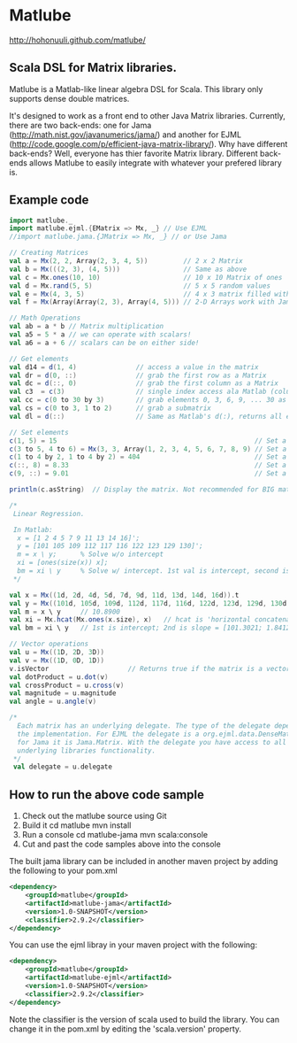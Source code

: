 # Matlube
http://hohonuuli.github.com/matlube/

## Scala DSL for Matrix libraries.

Matlube is a Matlab-like linear algebra DSL for Scala. This library only supports dense double matrices.

It's designed to work as a front end to other Java Matrix libraries. Currently, there are two back-ends: one for Jama (http://math.nist.gov/javanumerics/jama/) and another for EJML (http://code.google.com/p/efficient-java-matrix-library/). Why have different back-ends? Well, everyone has thier favorite Matrix library. Different back-ends allows Matlube to easily integrate with whatever your prefered library is.


## Example code 

```scala
import matlube._
import matlube.ejml.{EMatrix => Mx, _} // Use EJML 
//import matlube.jama.{JMatrix => Mx, _} // or Use Jama

// Creating Matrices
val a = Mx(2, 2, Array(2, 3, 4, 5))         // 2 x 2 Matrix
val b = Mx(((2, 3), (4, 5)))                // Same as above
val c = Mx.ones(10, 10)                     // 10 x 10 Matrix of ones
val d = Mx.rand(5, 5)                       // 5 x 5 random values
val e = Mx(4, 3, 5)                         // 4 x 3 matrix filled with the value 5
val f = Mx(Array(Array(2, 3), Array(4, 5))) // 2-D Arrays work with Jama

// Math Operations
val ab = a * b // Matrix multiplication
val a5 = 5 * a // we can operate with scalars!
val a6 = a + 6 // scalars can be on either side!

// Get elements
val d14 = d(1, 4)               // access a value in the matrix
val dr = d(0, ::)               // grab the first row as a Matrix
val dc = d(::, 0)               // grab the first column as a Matrix
val c3  = c(3)                  // single index access ala Matlab (column primary index)
val cc = c(0 to 30 by 3)        // grab elements 0, 3, 6, 9, ... 30 as a row vector
val cs = c(0 to 3, 1 to 2)      // grab a submatrix
val dl = d(::)                  // Same as Matlab's d(:), returns all elements as column vector

// Set elements
c(1, 5) = 15                                                  // Set a value in the Matrix
c(3 to 5, 4 to 6) = Mx(3, 3, Array(1, 2, 3, 4, 5, 6, 7, 8, 9) // Set a submatrix
c(1 to 4 by 2, 1 to 4 by 2) = 404                             // Set a range of indicies
c(::, 8) = 8.33                                               // Set a column to a value
c(9, ::) = 9.01                                               // Set a row to a value

println(c.asString)  // Display the matrix. Not recommended for BIG matrices

/*
 Linear Regression.

 In Matlab:
  x = [1 2 4 5 7 9 11 13 14 16]';
  y = [101 105 109 112 117 116 122 123 129 130]';
  m = x \ y;      % Solve w/o intercept
  xi = [ones(size(x)) x];
  bm = xi \ y     % Solve w/ intercept. 1st val is intercept, second is slope
 */

val x = Mx((1d, 2d, 4d, 5d, 7d, 9d, 11d, 13d, 14d, 16d)).t
val y = Mx((101d, 105d, 109d, 112d, 117d, 116d, 122d, 123d, 129d, 130d)).t
val m = x \ y     // 10.8900
val xi = Mx.hcat(Mx.ones(x.size), x)   // hcat is 'horizontal concatenate'
val bm = xi \ y   // 1st is intercept; 2nd is slope = [101.3021; 1.8412]

// Vector operations
val u = Mx((1D, 2D, 3D))
val v = Mx((1D, 0D, 1D))
v.isVector                    // Returns true if the matrix is a vector
val dotProduct = u.dot(v)  
val crossProduct = u.cross(v)
val magnitude = u.magnitude
val angle = u.angle(v)

/*
  Each matrix has an underlying delegate. The type of the delegate depends on
  the implementation. For EJML the delegate is a org.ejml.data.DenseMatrix64F
  for Jama it is Jama.Matrix. With the delegate you have access to all the
  underlying libraries functionality.
 */
 val delegate = u.delegate

```

## How to run the above code sample 
1. Check out the matlube source using Git
2. Build it
    cd matlube
    mvn install
3. Run a console
    cd matlube-jama
    mvn scala:console
4. Cut and past the code samples above into the console

The built jama library can be included in another maven project by adding the following to your pom.xml

```xml
<dependency>
    <groupId>matlube</groupId>
    <artifactId>matlube-jama</artifactId>
    <version>1.0-SNAPSHOT</version>
    <classifier>2.9.2</classifier>
</dependency>
```

You can use the ejml libray in your maven project with the following:

```xml
<dependency>
    <groupId>matlube</groupId>
    <artifactId>matlube-ejml</artifactId>
    <version>1.0-SNAPSHOT</version>
    <classifier>2.9.2</classifier>
</dependency>
```

Note the classifier is the version of scala used to build the library. You can change it in the pom.xml by editing the 'scala.version' property.